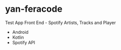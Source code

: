 # yan-feracode
Test App Front End - Spotify Artists, Tracks and Player

- Android
- Kotlin
- Spotify API
